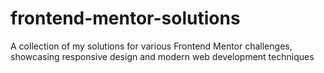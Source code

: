 # frontend-mentor-solutions
A collection of my solutions for various Frontend Mentor challenges, showcasing responsive design and modern web development techniques
